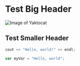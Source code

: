# Test Big Header
![Image of Yaktocat](https://octodex.github.com/images/yaktocat.png)
## Test Smaller Header
``` C++
cout << "Hello, world!" << endl;
```

``` javascript
var myVar = "Hello, world";
```
